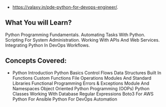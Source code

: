 
* https://valaxy.in/pde-python-for-devops-engineer/.


## What You will Learn?
Python Programming Fundamentals.
Automating Tasks With Python.
Scripting For System Administration.
Working With APIs And Web Services.
Integrating Python In DevOps Workflows.


## Concepts Covered:
- Python Introduction
Python Basics
Control Flows
Data Structures
Built In Functions
Custom Functions
File Operations
Modules And Standard Libraries
Functional Programming
Errors & Exceptions
Module And Namespaces
Object Oriented Python Programming (OOPs)
Python Classes
Working With Database
Regular Expressions
Boto3 For AWS
Python For Ansible
Python For DevOps Automation